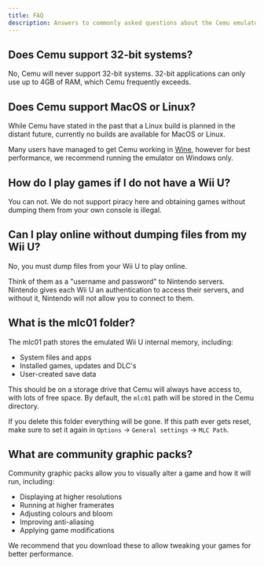 ```yaml
---
title: FAQ
description: Answers to commonly asked questions about the Cemu emulator.
---
```


## Does Cemu support 32-bit systems?

No, Cemu will never support 32-bit systems. 32-bit applications can only use up to 4GB of RAM, which Cemu frequently exceeds.

## Does Cemu support MacOS or Linux?

While Cemu have stated in the past that a Linux build is planned in the distant future, currently no builds are available for MacOS or Linux.

Many users have managed to get Cemu working in [Wine](https://www.winehq.org/), however for best performance, we recommend running the emulator on Windows only.

## How do I play games if I do not have a Wii U?

You can not. We do not support piracy here and obtaining games without dumping them from your own console is illegal.

## Can I play online without dumping files from my Wii U?

No, you must dump files from your Wii U to play online.

Think of them as a "username and password" to Nintendo servers. Nintendo gives each Wii U an authentication to access their servers, and without it, Nintendo will not allow you to connect to them.

## What is the mlc01 folder?

The mlc01 path stores the emulated Wii U internal memory, including:

- System files and apps
- Installed games, updates and DLC's
- User-created save data

This should be on a storage drive that Cemu will always have access to, with lots of free space. By default, the `mlc01` path will be stored in the Cemu directory.

If you delete this folder everything will be gone. If this path ever gets reset, make sure to set it again in `Options` -> `General settings` -> `MLC Path`.

## What are community graphic packs?

Community graphic packs allow you to visually alter a game and how it will run, including:

- Displaying at higher resolutions
- Running at higher framerates
- Adjusting colours and bloom
- Improving anti-aliasing
- Applying game modifications

We recommend that you download these to allow tweaking your games for better performance.
